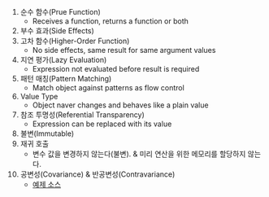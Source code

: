 1. 순수 함수(Prue Function)
   - Receives a function, returns a function or both
1. 부수 효과(Side Effects)
1. 고차 함수(Higher-Order Function)
   - No side effects, same result for same argument values
1. 지연 평가(Lazy Evaluation)
   - Expression not evaluated before result is required
1. 패턴 매칭(Pattern Matching)
   - Match object against patterns as flow control
1. Value Type
   - Object naver changes and behaves like a plain value
1. 참조 투명성(Referential Transparency)
   - Expression can be replaced with its value
1. 불변(Immutable)
1. 재귀 호출
   - 변수 값을 변경하지 않는다(불변). & 미리 연산을 위한 메모리를 할당하지 않는다.
1. 공변성(Covariance) & 반공변성(Contravariance)
   - [예제 소스](./Covariance_%26_Contravariance)
